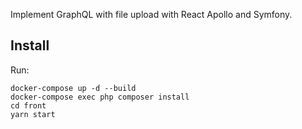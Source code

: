 Implement GraphQL with file upload with React Apollo and Symfony.

## Install

Run:

    docker-compose up -d --build
    docker-compose exec php composer install
    cd front
    yarn start
